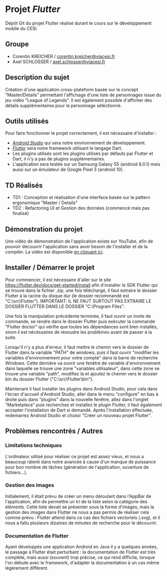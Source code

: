 # Projet _Flutter_

Dépôt Git du projet Flutter réalisé durant le cours sur le développement mobile du CESI.

## Groupe

- Corentin KREICHER / corentin.kreicher@viacesi.fr
- Axel SCHLOSSER / axel.schlosser@viacesi.fr

## Description du sujet

Création d'une application cross-plateform basée sur le concept "Master/Details" permettant l'affichage d'une liste de personnages issue du jeu vidéo "League of Legends".
Il est également possible d'afficher des détails supplémentaires pour le personnage séléctionné.


## Outils utilisés
Pour faire fonctionner le projet correctement, il est nécessaire d'installer :
- [_Android Studio_](https://developer.android.com/studio) qui sera notre environnement de développement.
- [_Flutter_](https://flutter.dev/docs/get-started/install) sera notre framework utilisant le langage Dart.
- Les plugins utilisés sont les plugins utilisés par défauts par Flutter et Dart, il n'y a pas de plugins supplémentaires.
- L'application sera testée sur un Samsung Galaxy S5 (android 6.0.1) mais aussi sur un émulateur de Google Pixel 3 (android 10).

## TD Réalisés
 - TD1 : Conception et réalisation d'une interface basée sur le pattern ergonomique "Master / Details"
 - TD2 : Refactoring UI et Gestion des données (commencé mais pas finalisé)
 
## Démonstration du projet

Une vidéo de démonstration de l'application existe sur YouTube, afin de pouvoir découvrir l'application sans avoir besoin de l'installer et de la compiler. La vidéo est disponible [en cliquant ici](https://www.youtube.com/watch?v=hcbbAMdL3_w).

## Installer / Démarrer le projet

Pour commencer, il est nécessaire d'aller sur le site https://flutter.dev/docs/get-started/install afin d'installer le SDK Flutter qui se trouve dans le fichier .zip, une fois téléchargé, il faut extraire le dossier Flutter à la racine du disque dur (le dossier recommandé est "C:\src\Flutter").
IMPORTANT: IL NE FAUT SURTOUT PAS EXTRAIRE LE DOSSIER FLUTTER DANS LE DOSSIER "C:\Program Files\".

Une fois la manipulation précédente terminée, il faut ouvrir un invite de commande, se rendre dans le dossier Flutter puis exécuter la commande "Flutter doctor" qui vérifie que toutes les dépendances sont bien installés, sinon il est nécéssaires de résoudre les problèmes avant de passer à la suite.

Lorsqu'il n'y a plus d'erreur, il faut mettre le chemin vers le dossier de Flutter dans la variable "PATH" de windows, puis il faut ouvrir "modifier les variables d'environnement pour votre compte" dans la barre de recherche Windows. Cette dernière va ouvrir une fenêtre de variable d'environnement dans laquelle se trouve une zone "variables utilisateur", dans cette zone se trouve une variable "path", modifiez là et ajoutez le chemin vers le dossier bin du dossier Flutter ("C:\src\Flutter\bin").

Maintenant il faut installer les plugins dans Android Studio, pour cela dans l'écran d'accueil d'Android Studio, aller dans le menu "configure" en bas à droite puis dans "plugins" dans la nouvelle fenêtre, allez dans l'onglet "Marketplace" puis recherchez et installez le plugin Flutter, il faut également accepter l'installation de Dart si demandé. Après l'installation éffectuée, redemarrez Android Studio et choisir "Créer un nouveau projet Flutter". 

## Problèmes rencontrés / Autres
### Limitations techniques

L'ordinateur utilisé pour réaliser ce projet est assez vieux, et nous a beaucoup ralenti dans notre avancée à cause d'un manque de puissance pour bon nombre de tâches (génération de l'application, ouverture de fichiers...).

### Gestion des images

Initialement, il était prévu de créer un menu déroulant dans l'AppBar de l'application, afin de permettre un tri de la liste selon la catégorie des éléments. Cette liste devait se présenter sous la forme d'images, mais la gestion des images dans Flutter ne nous a pas permis de réaliser cela comme prévu : Flutter attend dans ce cas des fichiers vectoriels (.svg), et il nous a fallu plusieurs dizaines de minutes de recherche pour le découvrir.

### Documentation de Flutter
Ayant développés une application Android en Java il y a quelques années, le passage à Flutter était perturbant : la documentation de Flutter est très complète, mais aussi (souvent) trop précise, ce qui rend difficile, lorsque l'on débute avec le framework, d'adapter la documentation à un cas même légèrement différent.
